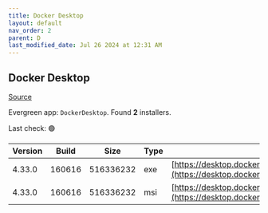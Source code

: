 ```yaml
---
title: Docker Desktop
layout: default
nav_order: 2
parent: D
last_modified_date: Jul 26 2024 at 12:31 AM
---
```


## Docker Desktop

[Source](https://www.docker.com/products/docker-desktop/)

Evergreen app: `DockerDesktop`. Found **2** installers.

Last check: 🟢

| Version | Build  | Size      | Type | URI                                                                                                                                                                    |
| ------- | ------ | --------- | ---- | ---------------------------------------------------------------------------------------------------------------------------------------------------------------------- |
| 4.33.0  | 160616 | 516336232 | exe  | [https://desktop.docker.com/win/main/amd64/160616/Docker%20Desktop%20Installer.exe](https://desktop.docker.com/win/main/amd64/160616/Docker%20Desktop%20Installer.exe) |
| 4.33.0  | 160616 | 516336232 | msi  | [https://desktop.docker.com/win/main/amd64/160616/DockerDesktop.msi](https://desktop.docker.com/win/main/amd64/160616/DockerDesktop.msi)                               |
